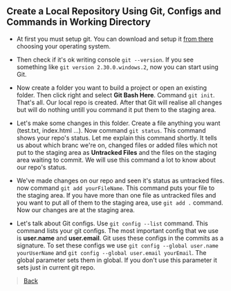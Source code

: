 ## Create a Local Repository Using Git, Configs and Commands in Working Directory

- At first you must setup git. You can download and setup it [from there](https://git-scm.com/download) choosing your operating system.
- Then check if it's ok writing console `git --version`. If you see something like `git version 2.30.0.windows.2`, now you can start using Git.

- Now create a folder you want to build a project or open an existing folder. Then click right and select **Git Bash Here**. Command `git init`. That's all. Our local repo is created. After that Git will realise all changes but will do nothing untill you command it put them to the staging area.

- Let's make some changes in this folder. Create a file anything you want (test.txt, index.html ...). Now command `git status`. This command shows your repo's status. Let me explain this command shortly. It tells us about which branc we're on, changed files or added files which not put to the staging area as **Untracked Files** and the files on the staging area waiting to commit. We will use this command a lot to know about our repo's status.

- We've made changes on our repo and seen it's status as untracked files. now command `git add yourFileName`. This command puts your file to the staging area. If you have more than one file as untracked files and you want to put all of them to the staging area, use `git add .` command. Now our changes are at the staging area.

- Let's talk about Git configs. Use `git config --list` command. This command lists your git configs. The most important config that we use is **user.name** and **user.email**. Git uses these configs in the commits as a signature. To set these configs we use `git config --global user.name yourUserName` and `git config --global user.email yourEmail`. The global parameter sets them in global. If you don't use this parameter it sets just in current git repo.

> [Back](https://github.com/emreharman/git-study)
